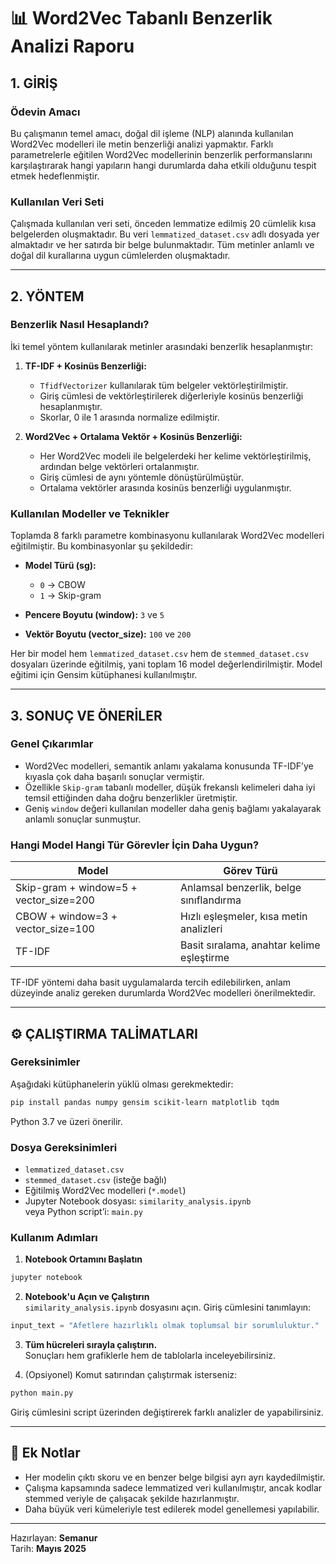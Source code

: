 
# 📊 Word2Vec Tabanlı Benzerlik Analizi Raporu

## 1. GİRİŞ

### Ödevin Amacı

Bu çalışmanın temel amacı, doğal dil işleme (NLP) alanında kullanılan Word2Vec modelleri ile metin benzerliği analizi yapmaktır. Farklı parametrelerle eğitilen Word2Vec modellerinin benzerlik performanslarını karşılaştırarak hangi yapıların hangi durumlarda daha etkili olduğunu tespit etmek hedeflenmiştir.

### Kullanılan Veri Seti

Çalışmada kullanılan veri seti, önceden lemmatize edilmiş 20 cümlelik kısa belgelerden oluşmaktadır. Bu veri `lemmatized_dataset.csv` adlı dosyada yer almaktadır ve her satırda bir belge bulunmaktadır. Tüm metinler anlamlı ve doğal dil kurallarına uygun cümlelerden oluşmaktadır.

---

## 2. YÖNTEM

### Benzerlik Nasıl Hesaplandı?

İki temel yöntem kullanılarak metinler arasındaki benzerlik hesaplanmıştır:

1. **TF-IDF + Kosinüs Benzerliği:**  
   - `TfidfVectorizer` kullanılarak tüm belgeler vektörleştirilmiştir.
   - Giriş cümlesi de vektörleştirilerek diğerleriyle kosinüs benzerliği hesaplanmıştır.
   - Skorlar, 0 ile 1 arasında normalize edilmiştir.

2. **Word2Vec + Ortalama Vektör + Kosinüs Benzerliği:**  
   - Her Word2Vec modeli ile belgelerdeki her kelime vektörleştirilmiş, ardından belge vektörleri ortalanmıştır.
   - Giriş cümlesi de aynı yöntemle dönüştürülmüştür.
   - Ortalama vektörler arasında kosinüs benzerliği uygulanmıştır.

### Kullanılan Modeller ve Teknikler

Toplamda 8 farklı parametre kombinasyonu kullanılarak Word2Vec modelleri eğitilmiştir. Bu kombinasyonlar şu şekildedir:

- **Model Türü (sg):**
  - `0` → CBOW
  - `1` → Skip-gram

- **Pencere Boyutu (window):** `3` ve `5`

- **Vektör Boyutu (vector_size):** `100` ve `200`

Her bir model hem `lemmatized_dataset.csv` hem de `stemmed_dataset.csv` dosyaları üzerinde eğitilmiş, yani toplam 16 model değerlendirilmiştir. Model eğitimi için Gensim kütüphanesi kullanılmıştır.

---

## 3. SONUÇ VE ÖNERİLER

### Genel Çıkarımlar

- Word2Vec modelleri, semantik anlamı yakalama konusunda TF-IDF’ye kıyasla çok daha başarılı sonuçlar vermiştir.
- Özellikle `Skip-gram` tabanlı modeller, düşük frekanslı kelimeleri daha iyi temsil ettiğinden daha doğru benzerlikler üretmiştir.
- Geniş `window` değeri kullanılan modeller daha geniş bağlamı yakalayarak anlamlı sonuçlar sunmuştur.

### Hangi Model Hangi Tür Görevler İçin Daha Uygun?

| Model               | Görev Türü                                      |
|---------------------|-------------------------------------------------|
| Skip-gram + window=5 + vector_size=200 | Anlamsal benzerlik, belge sınıflandırma |
| CBOW + window=3 + vector_size=100      | Hızlı eşleşmeler, kısa metin analizleri |
| TF-IDF                                | Basit sıralama, anahtar kelime eşleştirme |

TF-IDF yöntemi daha basit uygulamalarda tercih edilebilirken, anlam düzeyinde analiz gereken durumlarda Word2Vec modelleri önerilmektedir.

---

## ⚙️ ÇALIŞTIRMA TALİMATLARI

### Gereksinimler

Aşağıdaki kütüphanelerin yüklü olması gerekmektedir:

```bash
pip install pandas numpy gensim scikit-learn matplotlib tqdm
```

Python 3.7 ve üzeri önerilir.

### Dosya Gereksinimleri

- `lemmatized_dataset.csv`
- `stemmed_dataset.csv` (isteğe bağlı)
- Eğitilmiş Word2Vec modelleri (`*.model`)
- Jupyter Notebook dosyası: `similarity_analysis.ipynb`  
  veya Python script’i: `main.py`

### Kullanım Adımları

1. **Notebook Ortamını Başlatın**

```bash
jupyter notebook
```

2. **Notebook'u Açın ve Çalıştırın**  
   `similarity_analysis.ipynb` dosyasını açın. Giriş cümlesini tanımlayın:

```python
input_text = "Afetlere hazırlıklı olmak toplumsal bir sorumluluktur."
```

3. **Tüm hücreleri sırayla çalıştırın.**  
   Sonuçları hem grafiklerle hem de tablolarla inceleyebilirsiniz.

4. (Opsiyonel) Komut satırından çalıştırmak isterseniz:

```bash
python main.py
```

Giriş cümlesini script üzerinden değiştirerek farklı analizler de yapabilirsiniz.

---

## 📌 Ek Notlar

- Her modelin çıktı skoru ve en benzer belge bilgisi ayrı ayrı kaydedilmiştir.
- Çalışma kapsamında sadece lemmatized veri kullanılmıştır, ancak kodlar stemmed veriyle de çalışacak şekilde hazırlanmıştır.
- Daha büyük veri kümeleriyle test edilerek model genellemesi yapılabilir.

---

Hazırlayan: **Semanur**  
Tarih: **Mayıs 2025**  

